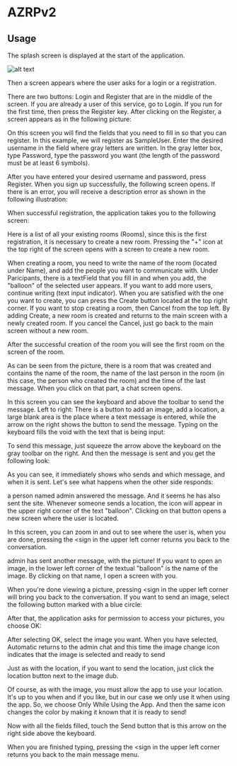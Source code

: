 # AZRPv2














## Usage
The splash screen is displayed at the start of the application.

![alt text](https://i.imgur.com/dLTYmTt.png)

Then a screen appears where the user asks for a login or a registration.


There are two buttons: Login and Register that are in the middle of the screen. If you are already a user of this service, go to Login. If you run for the first time, then press the Register key. After clicking on the Register, a screen appears as in the following picture:

On this screen you will find the fields that you need to fill in so that you can register. In this example, we will register as SampleUser. Enter the desired username in the field where gray letters are written. In the gray letter box, type Password, type the password you want (the length of the password must be at least 6 symbols).


After you have entered your desired username and password, press Register. When you sign up successfully, the following screen opens. If there is an error, you will receive a description error as shown in the following illustration:

When successful registration, the application takes you to the following screen:


Here is a list of all your existing rooms (Rooms), since this is the first registration, it is necessary to create a new room. Pressing the "+" icon at the top right of the screen opens with a screen to create a new room.

When creating a room, you need to write the name of the room (located under Name), and add the people you want to communicate with. Under Paricipants, there is a textField that you fill in and when you add, the "balloon" of the selected user appears. If you want to add more users, continue writing (text input indicator). When you are satisfied with the one you want to create, you can press the Create button located at the top right corner. If you want to stop creating a room, then Cancel from the top left. By adding Create, a new room is created and returns to the main screen with a newly created room. If you cancel the Cancel, just go back to the main screen without a new room.

After the successful creation of the room you will see the first room on the screen of the room.



As can be seen from the picture, there is a room that was created and contains the name of the room, the name of the last person in the room (in this case, the person who created the room) and the time of the last message. When you click on that part, a chat screen opens.


In this screen you can see the keyboard and above the toolbar to send the message. Left to right: There is a button to add an image, add a location, a large blank area is the place where a text message is entered, while the arrow on the right shows the button to send the message. Typing on the keyboard fills the void with the text that is being input:

To send this message, just squeeze the arrow above the keyboard on the gray toolbar on the right. And then the message is sent and you get the following look:


As you can see, it immediately shows who sends and which message, and when it is sent. Let's see what happens when the other side responds:

a person named admin answered the message. And it seems he has also sent the site. Whenever someone sends a location, the icon will appear in the upper right corner of the text "balloon". Clicking on that button opens a new screen where the user is located.



In this screen, you can zoom in and out to see where the user is, when you are done, pressing the <sign in the upper left corner returns you back to the conversation.


admin has sent another message, with the picture! If you want to open an image, in the lower left corner of the textual "balloon" is the name of the image. By clicking on that name, I open a screen with you.



When you're done viewing a picture, pressing <sign in the upper left corner will bring you back to the conversation.
If you want to send an image, select the following button marked with a blue circle:

After that, the application asks for permission to access your pictures, you choose OK:

After selecting OK, select the image you want. When you have selected, Automatic returns to the admin chat and this time the image change icon indicates that the image is selected and ready to send

Just as with the location, if you want to send the location, just click the location button next to the image dub.

Of course, as with the image, you must allow the app to use your location. It's up to you when and if you like, but in our case we only use it when using the app. So, we choose Only While Using the App. And then the same icon changes the color by making it known that it is ready to send!

Now with all the fields filled, touch the Send button that is this arrow on the right side above the keyboard.

When you are finished typing, pressing the <sign in the upper left corner returns you back to the main message menu.


